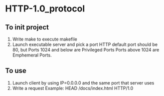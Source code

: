 # HTTP-1.0_protocol
## To init project
  1. Write make to execute makefile
  2. Launch executable server and pick a port
  HTTP default port should be 80, but Ports 1024 and below are Privileged Ports
  Ports above 1024 are Emphemeral Ports.
  
 ## To use
  1. Launch client by using IP=0.0.0.0 and the same port that server uses
  2. Write a request Example: HEAD /docs/index.html HTTP/1.0
